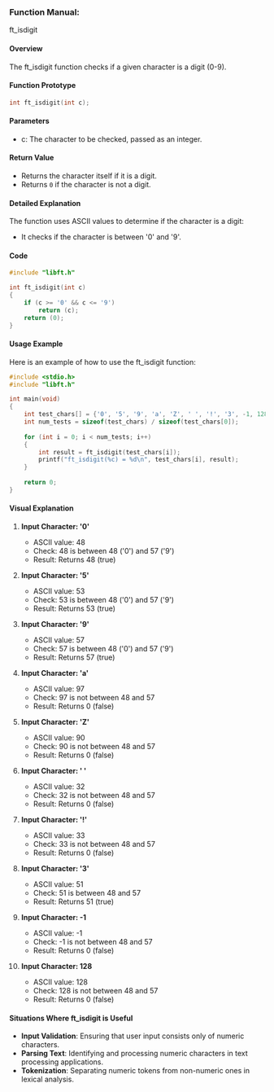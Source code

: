 ### Function Manual: 

ft_isdigit

#### Overview
The ft_isdigit function checks if a given character is a digit (0-9).

#### Function Prototype
```c
int ft_isdigit(int c);
```

#### Parameters
- c: The character to be checked, passed as an integer.

#### Return Value
- Returns the character itself if it is a digit.
- Returns `0` if the character is not a digit.

#### Detailed Explanation
The function uses ASCII values to determine if the character is a digit:
- It checks if the character is between '0' and '9'.

#### Code
```c
#include "libft.h"

int ft_isdigit(int c)
{
    if (c >= '0' && c <= '9')
        return (c);
    return (0);
}
```

#### Usage Example
Here is an example of how to use the ft_isdigit function:
```c
#include <stdio.h>
#include "libft.h"

int main(void)
{
    int test_chars[] = {'0', '5', '9', 'a', 'Z', ' ', '!', '3', -1, 128};
    int num_tests = sizeof(test_chars) / sizeof(test_chars[0]);
    
    for (int i = 0; i < num_tests; i++)
    {
        int result = ft_isdigit(test_chars[i]);
        printf("ft_isdigit(%c) = %d\n", test_chars[i], result);
    }
    
    return 0;
}
```

#### Visual Explanation
1. **Input Character: '0'**
   - ASCII value: 48
   - Check: 48 is between 48 ('0') and 57 ('9')
   - Result: Returns 48 (true)

2. **Input Character: '5'**
   - ASCII value: 53
   - Check: 53 is between 48 ('0') and 57 ('9')
   - Result: Returns 53 (true)

3. **Input Character: '9'**
   - ASCII value: 57
   - Check: 57 is between 48 ('0') and 57 ('9')
   - Result: Returns 57 (true)

4. **Input Character: 'a'**
   - ASCII value: 97
   - Check: 97 is not between 48 and 57
   - Result: Returns 0 (false)

5. **Input Character: 'Z'**
   - ASCII value: 90
   - Check: 90 is not between 48 and 57
   - Result: Returns 0 (false)

6. **Input Character: ' '**
   - ASCII value: 32
   - Check: 32 is not between 48 and 57
   - Result: Returns 0 (false)

7. **Input Character: '!'**
   - ASCII value: 33
   - Check: 33 is not between 48 and 57
   - Result: Returns 0 (false)

8. **Input Character: '3'**
   - ASCII value: 51
   - Check: 51 is between 48 and 57
   - Result: Returns 51 (true)

9. **Input Character: -1**
   - ASCII value: -1
   - Check: -1 is not between 48 and 57
   - Result: Returns 0 (false)

10. **Input Character: 128**
    - ASCII value: 128
    - Check: 128 is not between 48 and 57
    - Result: Returns 0 (false)

#### Situations Where ft_isdigit is Useful
- **Input Validation**: Ensuring that user input consists only of numeric characters.
- **Parsing Text**: Identifying and processing numeric characters in text processing applications.
- **Tokenization**: Separating numeric tokens from non-numeric ones in lexical analysis.